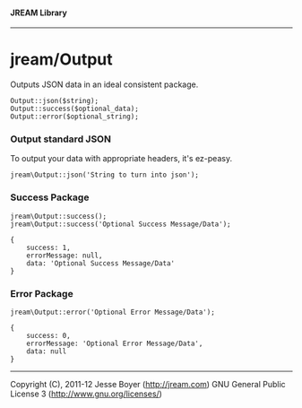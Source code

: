 #### JREAM Library
* * *

# jream/Output
Outputs JSON data in an ideal consistent package. 

    Output::json($string);
    Output::success($optional_data);
    Output::error($optional_string);
    
### Output standard JSON
To output your data with appropriate headers, it's ez-peasy.

    jream\Output::json('String to turn into json');
    
### Success Package

    jream\Output::success();
    jream\Output::success('Optional Success Message/Data');
    
    {
        success: 1, 
        errorMessage: null, 
        data: 'Optional Success Message/Data'
    }

### Error Package

    jream\Output::error('Optional Error Message/Data');

    {
        success: 0, 
        errorMessage: 'Optional Error Message/Data', 
        data: null
    }

* * *
Copyright (C), 2011-12 Jesse Boyer (http://jream.com) GNU General Public License 3 (http://www.gnu.org/licenses/)
